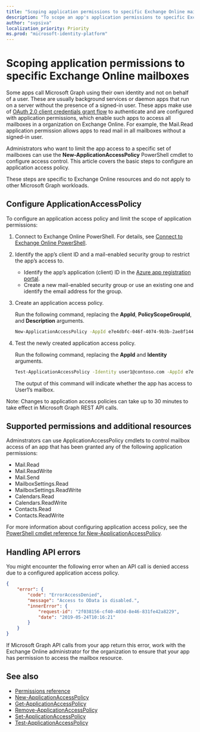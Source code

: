 ```yaml
---
title: "Scoping application permissions to specific Exchange Online mailboxes"
description: "To scope an app's application permissions to specific Exchange Online mailboxes, you will need to create application access policies."
author: "svpsiva"
localization_priority: Priority
ms.prod: "microsoft-identity-platform"
---
```


# Scoping application permissions to specific Exchange Online mailboxes 

Some apps call Microsoft Graph using their own identity and not on behalf of a user. These are usually background services or daemon apps that run on a server without the presence of a signed-in user. These apps make use of [OAuth 2.0 client credentials grant flow](https://docs.microsoft.com/en-us/azure/active-directory/develop/v2-oauth2-client-creds-grant-flow) to authenticate and are configured with application permissions, which enable such apps to access all mailboxes in a organization on Exchange Online. For example, the Mail.Read application permission allows apps to read mail in all mailboxes without a signed-in user. 

Administrators who want to limit the app access to a specific set of mailboxes can use the **New-ApplicationAccessPolicy** PowerShell cmdlet to configure access control. This article covers the basic steps to configure an application access policy.

These steps are specific to Exchange Online resources and do not apply to other Microsoft Graph workloads. 

## Configure ApplicationAccessPolicy

To configure an application access policy and limit the scope of application permissions:
1.	Connect to Exchange Online PowerShell. For details, see [Connect to Exchange Online PowerShell](https://docs.microsoft.com/en-us/powershell/exchange/exchange-online/connect-to-exchange-online-powershell/connect-to-exchange-online-powershell?view=exchange-ps).

2.	Identify the app’s client ID and a mail-enabled security group to restrict the app’s access to.

    - Identify the app’s application (client) ID in the [Azure app registration portal](https://portal.azure.com/#blade/Microsoft_AAD_RegisteredApps/ApplicationsListBlade).
    - Create a new mail-enabled security group or use an existing one and identify the email address for the group. 

3.	Create an application access policy. 

    Run the following command, replacing the **AppId**, **PolicyScopeGroupId**, and **Description** arguments.
    ```sh 
    New-ApplicationAccessPolicy -AppId e7e4dbfc-046f-4074-9b3b-2ae8f144f59b -PolicyScopeGroupId EvenUsers@contoso.com -AccessRight RestrictAccess -Description "Restrict this app to members of distribution group EvenUsers."
    ```
4.	Test the newly created application access policy.

    Run the following command, replacing the **AppId** and **Identity** arguments.
    ```sh
    Test-ApplicationAccessPolicy -Identity user1@contoso.com -AppId e7e4dbfc-046-4074-9b3b-2ae8f144f59b 
    ```
    The output of this command will indicate whether the app has access to User1’s mailbox.

Note: Changes to application access policies can take up to 30 minutes to take effect in Microsoft Graph REST API calls.

## Supported permissions and additional resources
Adminstrators can use ApplicationAccessPolicy cmdlets to control mailbox access of an app that has been granted any of the following application permissions: 
- Mail.Read
- Mail.ReadWrite
- Mail.Send
- MailboxSettings.Read	
- MailboxSettings.ReadWrite
- Calendars.Read
- Calendars.ReadWrite
- Contacts.Read
- Contacts.ReadWrite

For more information about configuring application access policy, see the [PowerShell cmdlet reference for New-ApplicationAccessPolicy](https://docs.microsoft.com/powershell/module/exchange/organization/new-applicationaccesspolicy). 

## Handling API errors
You might encounter the following error when an API call is denied access due to a configured application access policy. 
```json
{
    "error": {
        "code": "ErrorAccessDenied",
        "message": "Access to OData is disabled.",
        "innerError": {
            "request-id": "2f038156-cf40-403d-8e46-831fe42a8229",
            "date": "2019-05-24T10:16:21"
        }
    }
}
```
If Microsoft Graph API calls from your app return this error, work with the Exchange Online administrator for the organization to ensure that your app has permission to access the mailbox resource.



## See also

- [Permissions reference](permissions-reference.md)
- [New-ApplicationAccessPolicy](https://docs.microsoft.com/powershell/module/exchange/organization/new-applicationaccesspolicy)
- [Get-ApplicationAccessPolicy](https://docs.microsoft.com/powershell/module/exchange/organization/get-applicationaccesspolicy)
- [Remove-ApplicationAccessPolicy](https://docs.microsoft.com/powershell/module/exchange/organization/remove-applicationaccesspolicy)
- [Set-ApplicationAccessPolicy](https://docs.microsoft.com/powershell/module/exchange/organization/set-applicationaccesspolicy)
- [Test-ApplicationAccessPolicy](https://docs.microsoft.com/powershell/module/exchange/organization/test-applicationaccesspolicy)
